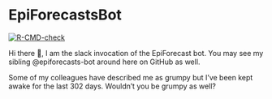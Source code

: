 
<!-- README.md is generated from README.Rmd. Please edit that file -->

# EpiForecastsBot

<!-- badges: start -->

[![R-CMD-check](https://github.com/epiforecasts/slack_bot/workflows/R-CMD-check/badge.svg)](https://github.com/epiforecasts/slack_bot/actions)
<!-- badges: end -->

Hi there :wave:, I am the slack invocation of the EpiForecast bot. You
may see my sibling @epiforecasts-bot around here on GitHub as well.

Some of my colleagues have described me as grumpy but I’ve been kept
awake for the last 302 days. Wouldn’t you be grumpy as well?
